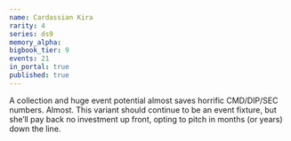 ```yaml
---
name: Cardassian Kira
rarity: 4
series: ds9
memory_alpha:
bigbook_tier: 9
events: 21
in_portal: true
published: true
---
```


A collection and huge event potential almost saves horrific CMD/DIP/SEC numbers. Almost. This variant should continue to be an event fixture, but she’ll pay back no investment up front, opting to pitch in months (or years) down the line.
